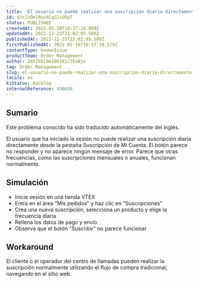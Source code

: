 ```yaml
---
title: 'El usuario no puede realizar una suscripción diaria directamente desde el área de mis suscripciones'
id: QJrZvOmlRusACgS2iGRyT
status: PUBLISHED
createdAt: 2022-05-18T18:37:18.099Z
updatedAt: 2022-11-25T22:02:05.580Z
publishedAt: 2022-11-25T22:02:05.580Z
firstPublishedAt: 2022-05-18T18:37:18.579Z
contentType: knownIssue
productTeam: Order Management
author: 2mXZkbi0oi061KicTExNjo
tag: Order Management
slug: el-usuario-no-puede-realizar-una-suscripcion-diaria-directamente-desde-el-area-de-mis-suscripciones
locale: es
kiStatus: Backlog
internalReference: 430650
---
```


## Sumario

<div class="alert alert-info">
  <p>Este problema conocido ha sido traducido automáticamente del inglés.</p>
</div>


El usuario que ha iniciado la sesión no puede realizar una suscripción diaria directamente desde la pestaña Suscripción de Mi Cuenta. El botón parece no responder y no aparece ningún mensaje de error. Parece que otras frecuencias, como las suscripciones mensuales o anuales, funcionan normalmente.



## Simulación


- Inicie sesión en una tienda VTEX
- Entra en el área "Mis pedidos" y haz clic en "Suscripciones"
- Crea una nueva suscripción, selecciona un producto y elige la frecuencia diaria
- Rellena los datos de pago y envío
- Observa que el botón "Suscribir" no parece funcionar



## Workaround


El cliente o el operador del centro de llamadas pueden realizar la suscripción normalmente utilizando el flujo de compra tradicional, navegando en el sitio web.

